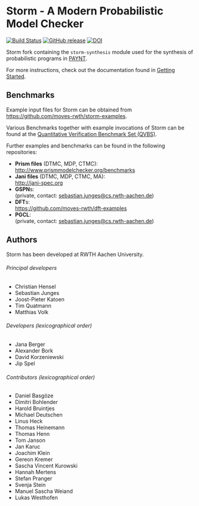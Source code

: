 Storm - A Modern Probabilistic Model Checker
============================================

[![Build Status](https://github.com/moves-rwth/storm/workflows/Build%20Test/badge.svg)](https://github.com/moves-rwth/storm/actions)
[![GitHub release](https://img.shields.io/github/release/moves-rwth/storm.svg)](https://github.com/moves-rwth/storm/releases/)
[![DOI](https://zenodo.org/badge/DOI/10.5281/zenodo.1181896.svg)](https://doi.org/10.5281/zenodo.1181896)

Storm fork containing the `storm-synthesis` module used for the synthesis of probabilistic programs in [PAYNT](https://github.com/randriu/synthesis).

For more instructions, check out the documentation found in [Getting Started](http://www.stormchecker.org/getting-started.html).


Benchmarks
----------------------------

Example input files for Storm can be obtained from  
https://github.com/moves-rwth/storm-examples.

Various Benchmarks together with example invocations of Storm can be found at the [Quantitative Verification Benchmark Set (QVBS)](http://qcomp.org/benchmarks).

Further examples and benchmarks can be found in the following repositories:

* **Prism files** (DTMC, MDP, CTMC):  
http://www.prismmodelchecker.org/benchmarks
* **Jani files** (DTMC, MDP, CTMC, MA):  
http://jani-spec.org
* **GSPN**s:  
(private, contact: sebastian.junges@cs.rwth-aachen.de)
* **DFT**s:  
https://github.com/moves-rwth/dft-examples
* **PGCL**:  
(private, contact: sebastian.junges@cs.rwth-aachen.de)


Authors
-----------------------------
Storm has been developed at RWTH Aachen University.

###### Principal developers
* Christian Hensel
* Sebastian Junges
* Joost-Pieter Katoen
* Tim Quatmann
* Matthias Volk

###### Developers (lexicographical order)
* Jana Berger
* Alexander Bork
* David Korzeniewski
* Jip Spel

###### Contributors (lexicographical order)
* Daniel Basgöze
* Dimitri Bohlender
* Harold Bruintjes
* Michael Deutschen
* Linus Heck
* Thomas Heinemann
* Thomas Henn
* Tom Janson
* Jan Karuc
* Joachim Klein
* Gereon Kremer
* Sascha Vincent Kurowski
* Hannah Mertens
* Stefan Pranger
* Svenja Stein
* Manuel Sascha Weiand
* Lukas Westhofen
